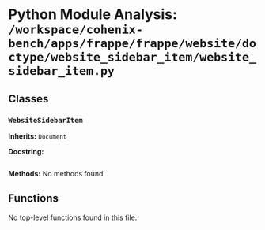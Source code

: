 # Python Module Analysis: `/workspace/cohenix-bench/apps/frappe/frappe/website/doctype/website_sidebar_item/website_sidebar_item.py`

## Classes

### `WebsiteSidebarItem`
**Inherits:** `Document`


**Docstring:**
```

```

**Methods:**
No methods found.




## Functions

No top-level functions found in this file.
